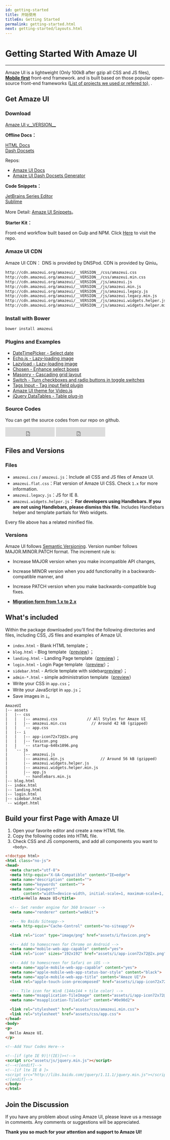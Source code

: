 ```yaml
---
id: getting-started
title: 开始使用
titleEn: Getting Started
permalink: getting-started.html
next: getting-started/layouts.html
---
```


# Getting Started With Amaze UI
---

Amaze UI is a lightweight (Only 100kB after gzip all CSS and JS files), [**Mobile first**](http://cbrac.co/113eY5h) front-end framework.
and is built based on those popular open-source front-end frameworks ([List of projects we used or refered to](https://github.com/allmobilize/amazeui#%E5%8F%82%E8%80%83%E4%BD%BF%E7%94%A8%E7%9A%84%E5%BC%80%E6%BA%90%E9%A1%B9%E7%9B%AE)), .

## Get Amaze UI

### Download

<div class="am-g">
  <div class="am-u-md-8 am-u-md-centered">
    <a id="doc-dl-btn" href="http://amazeui.org/download?ver=__VERSION__" class="am-btn am-btn-block am-btn-success am-btn-lg" onclick="window.ga && ga('send', 'pageview', '/download/AmazeUI.zip');
"><i class="am-icon-download"></i> Amaze UI v__VERSION__</a>
  </div>
</div>

**Offline Docs：**

<div class="am-g">
  <div class="am-u-sm-6"><a href="http://amazeui.org/download?ver=docs" class="am-btn am-btn-block am-btn-primary">HTML Docs</a></div>
  <div class="am-u-sm-6"><a href="http://amazeui.org/download?ver=dash" class="am-btn am-btn-block am-btn-warning">Dash Docsets</a></div>
</div>

Repos:

- [Amaze UI Docs](https://github.com/amazeui/docs)
- [Amaze UI Dash Docsets Generator](https://github.com/amazeui/docs-generator)

**Code Snippets：**

<div class="am-g">
  <div class="am-u-sm-6"><a href="http://amazeui.org/download?ver=jetbrains" class="am-btn am-btn-block am-btn-secondary">JetBrains Series Editor</a></div>
  <div class="am-u-sm-6"><a href="http://amazeui.org/download?ver=sublime" class="am-btn am-btn-block am-btn-danger">Sublime</a></div>
</div>

More Detail: [Amaze UI Snippets](https://github.com/amazeui/snippets)。

**Starter Kit：**

Front-end workflow built based on Gulp and NPM. Click [Here](https://github.com/amazeui/starter-kit) to visit the repo.

### Amaze UI CDN

Amaze UI CDN： DNS is provided by DNSPod. CDN is provided by Qiniu。

```html
http://cdn.amazeui.org/amazeui/__VERSION__/css/amazeui.css
http://cdn.amazeui.org/amazeui/__VERSION__/css/amazeui.min.css
http://cdn.amazeui.org/amazeui/__VERSION__/js/amazeui.js
http://cdn.amazeui.org/amazeui/__VERSION__/js/amazeui.min.js
http://cdn.amazeui.org/amazeui/__VERSION__/js/amazeui.legacy.js
http://cdn.amazeui.org/amazeui/__VERSION__/js/amazeui.legacy.min.js
http://cdn.amazeui.org/amazeui/__VERSION__/js/amazeui.widgets.helper.js
http://cdn.amazeui.org/amazeui/__VERSION__/js/amazeui.widgets.helper.min.js
```

### Install with Bower

```html
bower install amazeui
```

### Plugins and Examples

- [DateTimePicker - Select date](https://github.com/amazeui/datetimepicker)
- [Echo.js - Lazy-loading image](https://github.com/amazeui/echo)
- [Lazyload - Lazy-loading image](https://github.com/amazeui/lazyload)
- [Chosen - Enhance select boxes](https://github.com/amazeui/chosen)
- [Masonry - Cascading grid layout](https://github.com/amazeui/masonry)
- [Switch - Turn checkboxes and radio buttons in toggle switches](https://github.com/amazeui/switch)
- [Tags Input - Tag input field plugin](https://github.com/amazeui/tagsinput)
- [Amaze UI theme for Video.js](https://github.com/amazeui/videojs)
- [jQuery DataTables - Table plug-in](https://github.com/amazeui/datatables)

### Source Codes

You can get the source codes from our repo on github.

<iframe src="http://ghbtns.com/github-btn.html?user=amazeui&repo=amazeui&type=watch&count=true&size=large" allowtransparency="true" frameborder="0" scrolling="0" width="156px" height="30px"></iframe>

<iframe src="http://ghbtns.com/github-btn.html?user=amazeui&repo=amazeui&type=fork&count=true&size=large" allowtransparency="true" frameborder="0" scrolling="0" width="156px" height="30px"></iframe>

## Files and Versions

### Files

- `amazeui.css` / `amazeui.js`：Include all CSS and JS files of Amaze UI.
- `amazeui.flat.css`：Flat version of Amaze UI CSS. Check `1.x` for more information.
- `amazeui.legacy.js`：JS for IE 8.
- `amazeui.widgets.helper.js`： **For developers using Handlebars. If you are not using Handlebars, please dismiss this file.** Includes Handlebars helper and template partials for Web widgets.

Every file above has a related minified file.

### Versions

Amaze UI follows [Semantic Versioning](http://semver.org/lang/zh-CN/). Version number follows MAJOR.MINOR.PATCH format. The increment rule is:

- Increase MAJOR version when you make incompatible API changes,
- Increase MINOR version when you add functionality in a backwards-compatible manner, and
- Increase PATCH version when you make backwards-compatible bug fixes.

- [**Migration form from 1.x to 2.x**](https://github.com/allmobilize/amazeui/wiki/Migration-form-1.x-to-2.x)


## What's included

Within the package downloaded you'll find the following directories and files, including CSS, JS files and examples of Amaze UI.

- `index.html` - Blank HTML template；
- `blog.html` - Blog template（[preview](/examples/blog.html)）；
- `landing.html` - Landing Page template（[preview](/examples/landing.html)）；
- `login.html` - Login Page template（[preview](/examples/login.html)）；
- `sidebar.html` - Article template with sidebar[preview](/examples/sidebar.html)）；
- `admin-*.html` - simple administration template（[preview](/examples/admin-index.html)）
- Write your CSS in `app.css`；
- Write your JavaScript in `app.js`；
- Save images in `i`。

```
AmazeUI
|-- assets
|   |-- css
|   |   |-- amazeui.css             // All Styles for Amaze UI
|   |   |-- amazeui.min.css           // Around 42 kB (gzipped)
|   |   `-- app.css
|   |-- i
|   |   |-- app-icon72x72@2x.png
|   |   |-- favicon.png
|   |   `-- startup-640x1096.png
|   `-- js
|       |-- amazeui.js
|       |-- amazeui.min.js                // Around 56 kB (gzipped)
|       |-- amazeui.widgets.helper.js
|       |-- amazeui.widgets.helper.min.js
|       |-- app.js
|       `-- handlebars.min.js
|-- blog.html
|-- index.html
|-- landing.html
|-- login.html
|-- sidebar.html
`-- widget.html
```

## Build your first Page with Amaze UI

1. Open your favorite editor and create a new HTML file.
2. Copy the following codes into HTML file.
3. Check CSS and JS components, and add all components you want to `<body>`.

```html
<!doctype html>
<html class="no-js">
<head>
  <meta charset="utf-8">
  <meta http-equiv="X-UA-Compatible" content="IE=edge">
  <meta name="description" content="">
  <meta name="keywords" content="">
  <meta name="viewport"
        content="width=device-width, initial-scale=1, maximum-scale=1, user-scalable=no">
  <title>Hello Amaze UI</title>

  <!-- Set render engine for 360 browser -->
  <meta name="renderer" content="webkit">

  <!-- No Baidu Siteapp-->
  <meta http-equiv="Cache-Control" content="no-siteapp"/>

  <link rel="icon" type="image/png" href="assets/i/favicon.png">

  <!-- Add to homescreen for Chrome on Android -->
  <meta name="mobile-web-app-capable" content="yes">
  <link rel="icon" sizes="192x192" href="assets/i/app-icon72x72@2x.png">

  <!-- Add to homescreen for Safari on iOS -->
  <meta name="apple-mobile-web-app-capable" content="yes">
  <meta name="apple-mobile-web-app-status-bar-style" content="black">
  <meta name="apple-mobile-web-app-title" content="Amaze UI"/>
  <link rel="apple-touch-icon-precomposed" href="assets/i/app-icon72x72@2x.png">

  <!-- Tile icon for Win8 (144x144 + tile color) -->
  <meta name="msapplication-TileImage" content="assets/i/app-icon72x72@2x.png">
  <meta name="msapplication-TileColor" content="#0e90d2">

  <link rel="stylesheet" href="assets/css/amazeui.min.css">
  <link rel="stylesheet" href="assets/css/app.css">
</head>
<body>
<p>
  Hello Amaze UI.
</p>

<!--Add Your Codes Here-->

<!--[if (gte IE 9)|!(IE)]><!-->
<script src="assets/js/jquery.min.js"></script>
<!--<![endif]-->
<!--[if lte IE 8 ]>
<script src="http://libs.baidu.com/jquery/1.11.1/jquery.min.js"></script>
<![endif]-->
</body>
</html>
```

## Join the Discussion

If you have any problem about using Amaze UI, please leave us a message in comments. Any comments or suggestions will be appreciated.

__Thank you so much for your attention and support to Amaze UI!__
